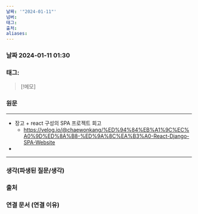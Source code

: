 ```yaml
---
날짜: '"2024-01-11"'
넘버: 
태그: 
출처: 
aliases:
---
```

### 날짜  2024-01-11 01:30

### 태그:

>[!메모]
>

### 원문
---
- 장고 + react 구성의 SPA 프로젝트 회고
	- https://velog.io/@chaewonkang/%ED%94%84%EB%A1%9C%EC%A0%9D%ED%8A%B8-%ED%9A%8C%EA%B3%A0-React-Django-SPA-Website
- 
---
### 생각(파생된 질문/생각)

### 출처

### 연결 문서 (연결 이유)
